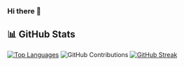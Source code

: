 
### Hi there 👋

<!--
**lucienfer/lucienfer** is a ✨ _special_ ✨ repository because its `README.md` (this file) appears on your GitHub profile.

Here are some ideas to get you started:

- 🔭 I’m currently working on ...
- 🌱 I’m currently learning ...
- 👯 I’m looking to collaborate on ...
- 🤔 I’m looking for help with ...
- 💬 Ask me about ...
- 📫 How to reach me: ...
- 😄 Pronouns: ...
- ⚡ Fun fact: ...
-->
## 📊 GitHub Stats
[![Top Languages](https://github-readme-stats.vercel.app/api/top-langs/?username=lucienfer&layout=compact&langs_count=8&theme=dark)](https://github.com/mr-abims)
![GitHub Contributions](https://github-readme-stats.vercel.app/api?username=mr-abims&show_icons=true&theme=dark)
[![GitHub Streak](http://github-readme-streak-stats.herokuapp.com?user=lucienfer&theme=dark)](https://github.com/mr-abims)

